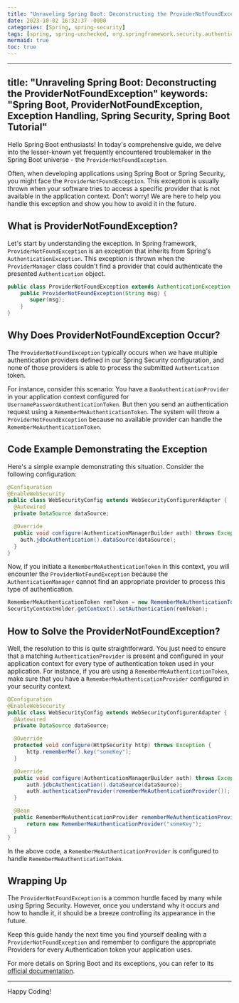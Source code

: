 ```yaml
---
title: "Unraveling Spring Boot: Deconstructing the ProviderNotFoundException"
date: 2023-10-02 16:32:37 -0000
categories: [Spring, spring-security]
tags: [spring, spring-unchecked, org.springframework.security.authentication]
mermaid: true
toc: true
---
```


---
title: "Unraveling Spring Boot: Deconstructing the ProviderNotFoundException"
keywords: "Spring Boot, ProviderNotFoundException, Exception Handling, Spring Security, Spring Boot Tutorial"
---


Hello Spring Boot enthusiasts! In today's comprehensive guide, we delve into the lesser-known yet frequently encountered troublemaker in the Spring Boot universe - the `ProviderNotFoundException`.

Often, when developing applications using Spring Boot or Spring Security, you might face the `ProviderNotFoundException`. This exception is usually thrown when your software tries to access a specific provider that is not available in the application context. Don't worry! We are here to help you handle this exception and show you how to avoid it in the future.

## What is ProviderNotFoundException?

Let's start by understanding the exception. In Spring framework, `ProviderNotFoundException` is an exception that inherits from Spring's `AuthenticationException`. This exception is thrown when the `ProviderManager` class couldn't find a provider that could authenticate the presented `Authentication` object.

```java
public class ProviderNotFoundException extends AuthenticationException {
    public ProviderNotFoundException(String msg) {
       super(msg);
    }
}
```

## Why Does ProviderNotFoundException Occur?

The `ProviderNotFoundException` typically occurs when we have multiple authentication providers defined in our Spring Security configuration, and none of those providers is able to process the submitted `Authentication` token.

For instance, consider this scenario: You have a `DaoAuthenticationProvider` in your application context configured for `UsernamePasswordAuthenticationToken`. But then you send an authentication request using a `RememberMeAuthenticationToken`. The system will throw a `ProviderNotFoundException` because no available provider can handle the `RememberMeAuthenticationToken`.

## Code Example Demonstrating the Exception

Here's a simple example demonstrating this situation. Consider the following configuration:

```java
@Configuration
@EnableWebSecurity
public class WebSecurityConfig extends WebSecurityConfigurerAdapter {
  @Autowired
  private DataSource dataSource;

  @Override
  public void configure(AuthenticationManagerBuilder auth) throws Exception {  
    auth.jdbcAuthentication().dataSource(dataSource);
  }
}
```

Now, if you initiate a `RememberMeAuthenticationToken` in this context, you will encounter the `ProviderNotFoundException` because the `AuthenticationManager` cannot find an appropriate provider to process this type of authentication.

```java
RememberMeAuthenticationToken remToken = new RememberMeAuthenticationToken("someKey", "user",  AuthorityUtils.createAuthorityList("ROLE_USER"));
SecurityContextHolder.getContext().setAuthentication(remToken);
```

## How to Solve the ProviderNotFoundException?

Well, the resolution to this is quite straightforward. You just need to ensure that a matching `AuthenticationProvider` is present and configured in your application context for every type of authentication token used in your application. For instance, if you are using a `RememberMeAuthenticationToken`, make sure that you have a `RememberMeAuthenticationProvider` configured in your security context.

```java
@Configuration
@EnableWebSecurity
public class WebSecurityConfig extends WebSecurityConfigurerAdapter {
  @Autowired
  private DataSource dataSource;

  @Override
  protected void configure(HttpSecurity http) throws Exception {  
      http.rememberMe().key("someKey");
  }

  @Override
  public void configure(AuthenticationManagerBuilder auth) throws Exception {  
      auth.jdbcAuthentication().dataSource(dataSource);
      auth.authenticationProvider(rememberMeAuthenticationProvider());
  }

  @Bean
  public RememberMeAuthenticationProvider rememberMeAuthenticationProvider() {
      return new RememberMeAuthenticationProvider("someKey");
  }
}
```

In the above code, a `RememberMeAuthenticationProvider` is configured to handle `RememberMeAuthenticationToken`.

## Wrapping Up

The `ProviderNotFoundException` is a common hurdle faced by many while using Spring Security. However, once you understand why it occurs and how to handle it, it should be a breeze controlling its appearance in the future.

Keep this guide handy the next time you find yourself dealing with a `ProviderNotFoundException` and remember to configure the appropriate Providers for every Authentication token your application uses.

For more details on Spring Boot and its exceptions, you can refer to its [official documentation](https://docs.spring.io/spring-framework/docs/current/reference/html/).

---

Happy Coding!
